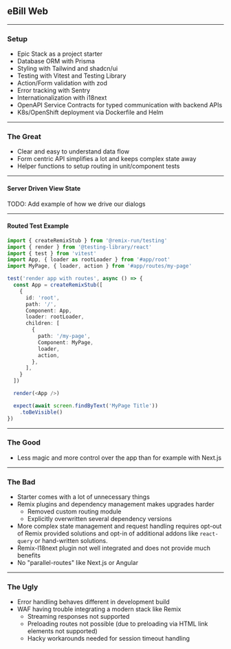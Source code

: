 ## eBill Web

---

### Setup

- Epic Stack as a project starter
- Database ORM with Prisma
- Styling with Tailwind and shadcn/ui
- Testing with Vitest and Testing Library
- Action/Form validation with zod
- Error tracking with Sentry
- Internationalization with i18next
- OpenAPI Service Contracts for typed communication with backend APIs
- K8s/OpenShift deployment via Dockerfile and Helm

---

### The Great

- Clear and easy to understand data flow
- Form centric API simplifies a lot and keeps complex state away
- Helper functions to setup routing in unit/component tests

---

#### Server Driven View State

TODO: Add example of how we drive our dialogs

---

#### Routed Test Example

```typescript [1|4-5|8-23|14-21|25-28]
import { createRemixStub } from '@remix-run/testing'
import { render } from '@testing-library/react'
import { test } from 'vitest'
import App, { loader as rootLoader } from '#app/root'
import MyPage, { loader, action } from '#app/routes/my-page'

test('render app with routes', async () => {
  const App = createRemixStub([
    {
      id: 'root',
      path: '/',
      Component: App,
      loader: rootLoader,
      children: [
        {
          path: '/my-page',
          Component: MyPage,
          loader,
          action,
        },
      ],
    }
  ])

  render(<App />)

  expect(await screen.findByText('MyPage Title'))
    .toBeVisible()
})
```

---

### The Good

- Less magic and more control over the app than for example with Next.js

---

### The Bad

- Starter comes with a lot of unnecessary things
- Remix plugins and dependency management makes upgrades harder
  - Removed custom routing module
  - Explicitly overwritten several dependency versions
- More complex state management and request handling requires opt-out of Remix
  provided solutions and opt-in of additional addons like `react-query` or
  hand-written solutions.
- Remix-I18next plugin not well integrated and does not provide much benefits
- No "parallel-routes" like Next.js or Angular

---

### The Ugly

- Error handling behaves different in development build
- WAF having trouble integrating a modern stack like Remix
  - Streaming responses not supported
  - Preloading routes not possible (due to preloading via HTML link elements not supported)
  - Hacky workarounds needed for session timeout handling
